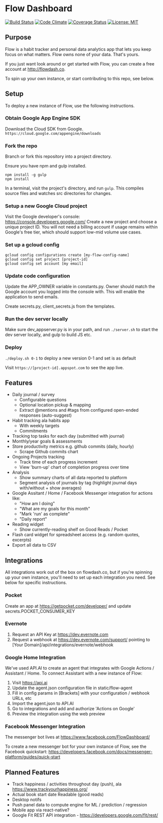 # Flow Dashboard

[![Build Status](https://travis-ci.org/onejgordon/flow-dashboard.svg?branch=master)](https://travis-ci.org/onejgordon/flow-dashboard)
[![Code Climate](https://lima.codeclimate.com/github/onejgordon/flow-dashboard/badges/gpa.svg)](https://lima.codeclimate.com/github/onejgordon/flow-dashboard)
[![Coverage Status](https://coveralls.io/repos/github/onejgordon/flow-dashboard/badge.svg?branch=master)](https://coveralls.io/github/onejgordon/flow-dashboard?branch=master)
[![License: MIT](https://img.shields.io/badge/License-MIT-green.svg)](https://jeremy.mit-license.org)


## Purpose

Flow is a habit tracker and personal data analytics app that lets you keep focus on what matters. Flow owns none of your data. That's yours.

If you just want look around or get started with Flow, you can create a free account at http://flowdash.co.

To spin up your own instance, or start contributing to this repo, see below.

## Setup

To deploy a new instance of Flow, use the following instructions.

### Obtain Google App Engine SDK

Download the Cloud SDK from Google.
`https://cloud.google.com/appengine/downloads`

### Fork the repo

Branch or fork this repository into a project directory.

Ensure you have npm and gulp installed.

```
npm install -g gulp
npm install
```

In a terminal, visit the project's directory, and run `gulp`. This compiles source files and watches src directories for changes.

### Setup a new Google Cloud project

Visit the Google developer's console: <https://console.developers.google.com/>
Create a new project and choose a unique project ID. You will not need a billing account if usage remains within Google's free tier, which should support low-mid volume use cases.

### Set up a gcloud config

```
gcloud config configurations create [my-flow-config-name]
gcloud config set project [project-id]
gcloud config set account [my email]

```

### Update code configuration

Update the APP_OWNER variable in constants.py. Owner should match the Google account you logged into the console with. This will enable the application to send emails.

Create secrets.py, client_secrets.js from the templates.

### Run the dev server locally

Make sure dev_appserver.py is in your path, and run `./server.sh` to start the dev server locally, and gulp to build JS etc.

### Deploy

`./deploy.sh 0-1` to deploy a new version 0-1 and set is as default

Visit `https://[project-id].appspot.com` to see the app live.

## Features

* Daily journal / survey
	* Configurable questions
	* Optional location pickup & mapping
	* Extract @mentions and #tags from configured open-ended responses (auto-suggest)
* Habit tracking ala habits app
	* With weekly targets
	* Commitments
* Tracking top tasks for each day (submitted with journal)
* Monthly/year goals & assessments
* Store productivity metrics e.g. github commits (daily, hourly)
	* Scrape Github commits chart
* Ongoing Projects tracking
	* Track time of each progress increment
	* View 'burn-up' chart of completion progress over time
* Analysis
	* Show summary charts of all data reported to platform
	* Segment analysis of journals by tag (highlight journal days with/without + show averages)
* Google Assitant / Home / Facebook Messenger integration for actions like:
	* "How am I doing"
	* "What are my goals for this month"
	* "Mark 'run' as complete"
	* "Daily report"
* Reading widget
	* Show currently-reading shelf on Good Reads / Pocket
* Flash card widget for spreadsheet access (e.g. random quotes, excerpts)
* Export all data to CSV

## Integrations

All integrations work out of the box on flowdash.co, but if you're spinning up your own instance, you'll need to set up each integration you need.  See below for specific instructions.

### Pocket

Create an app at https://getpocket.com/developer/ and update secrets.POCKET_CONSUMER_KEY

### Evernote

1. Request an API Key at https://dev.evernote.com
2. Request a webhook at https://dev.evernote.com/support/ pointing to [Your Domain]/api/integrations/evernote/webhook

### Google Home Integration

We've used API.AI to create an agent that integrates with Google Actions / Assistant / Home. To connect Assistant with a new instance of Flow:

1. Visit https://api.ai
2. Update the agent.json configuration file in static/flow-agent
3. Fill in config params in [Brackets] with your configuration / webhook URLs, etc
4. Import the agent.json to API.AI
5. Go to integrations and add and authorize 'Actions on Google'
6. Preview the integration using the web preview

### Facebook Messenger Integration

The messenger bot lives at https://www.facebook.com/FlowDashboard/

To create a new messenger bot for your own instance of Flow, see the Facebook quickstart: https://developers.facebook.com/docs/messenger-platform/guides/quick-start

## Planned Features

* Track happiness / activities throughout day (push), ala https://www.trackyourhappiness.org/
* Actual book start date Readable (good reads)
* Desktop notifs
* Push panel data to compute engine for ML / prediction / regression
* Mobile app via react-native?
* Google Fit REST API integration - https://developers.google.com/fit/rest/
